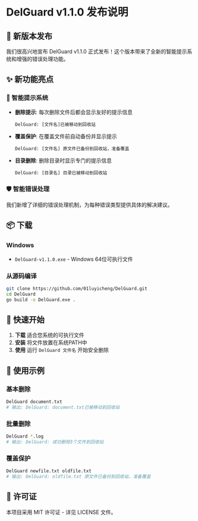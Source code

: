 # DelGuard v1.1.0 发布说明

## 🎉 新版本发布

我们很高兴地宣布 DelGuard v1.1.0 正式发布！这个版本带来了全新的智能提示系统和增强的错误处理功能。

## ✨ 新功能亮点

### 🔔 智能提示系统
- **删除提示**: 每次删除文件后都会显示友好的提示信息
  ```
  DelGuard: [文件名]已被移动到回收站
  ```

- **覆盖保护**: 在覆盖文件前自动备份并显示提示
  ```
  DelGuard: [文件名] 原文件已备份到回收站，准备覆盖
  ```

- **目录删除**: 删除目录时显示专门的提示信息
  ```
  DelGuard: [目录名] 目录已被移动到回收站
  ```

### 🛡️ 智能错误处理
我们新增了详细的错误处理机制，为每种错误类型提供具体的解决建议。

## 📦 下载

### Windows
- `DelGuard-v1.1.0.exe` - Windows 64位可执行文件

### 从源码编译
```bash
git clone https://github.com/01luyicheng/DelGuard.git
cd DelGuard
go build -o DelGuard.exe .
```

## 🚀 快速开始

1. **下载** 适合您系统的可执行文件
2. **安装** 将文件放置在系统PATH中
3. **使用** 运行 `DelGuard 文件名` 开始安全删除

## 📖 使用示例

### 基本删除
```bash
DelGuard document.txt
# 输出: DelGuard: document.txt已被移动到回收站
```

### 批量删除
```bash
DelGuard *.log
# 输出: DelGuard: 成功删除3个文件到回收站
```

### 覆盖保护
```bash
DelGuard newfile.txt oldfile.txt
# 输出: DelGuard: oldfile.txt 原文件已备份到回收站，准备覆盖
```

## 📄 许可证

本项目采用 MIT 许可证 - 详见 LICENSE 文件。
